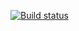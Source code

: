 [![Build status](https://ci.appveyor.com/api/projects/status/9htpyt9fnapc36pe?svg=true)](https://ci.appveyor.com/project/Yu-Smirnova/aqa-hw-2-2-card-delivery-order)